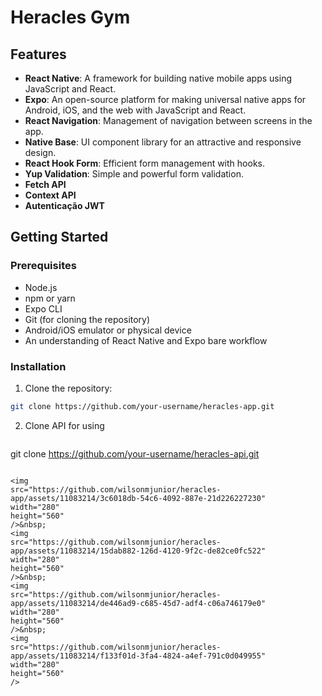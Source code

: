 # Heracles Gym

## Features

- **React Native**: A framework for building native mobile apps using JavaScript and React.
- **Expo**: An open-source platform for making universal native apps for Android, iOS, and the web with JavaScript and React.
- **React Navigation**: Management of navigation between screens in the app.
- **Native Base**: UI component library for an attractive and responsive design.
- **React Hook Form**: Efficient form management with hooks.
- **Yup Validation**: Simple and powerful form validation.
- **Fetch API**
- **Context API**
- **Autenticação JWT**

## Getting Started

### Prerequisites

- Node.js
- npm or yarn
- Expo CLI
- Git (for cloning the repository)
- Android/iOS emulator or physical device
- An understanding of React Native and Expo bare workflow

### Installation

1. Clone the repository:
  ```bash
  git clone https://github.com/your-username/heracles-app.git
  ```
2. Clone API for using
   ```
  git clone https://github.com/your-username/heracles-api.git
   ```

<img 
  src="https://github.com/wilsonmjunior/heracles-app/assets/11083214/3c6018db-54c6-4092-887e-21d226227230" 
  width="280"
  height="560"
/>&nbsp;
<img
  src="https://github.com/wilsonmjunior/heracles-app/assets/11083214/15dab882-126d-4120-9f2c-de82ce0fc522"
  width="280"
  height="560"
/>&nbsp;
<img
  src="https://github.com/wilsonmjunior/heracles-app/assets/11083214/de446ad9-c685-45d7-adf4-c06a746179e0"
  width="280"
  height="560"
/>&nbsp;
<img
  src="https://github.com/wilsonmjunior/heracles-app/assets/11083214/f133f01d-3fa4-4824-a4ef-791c0d049955"
  width="280"
  height="560"
/>
